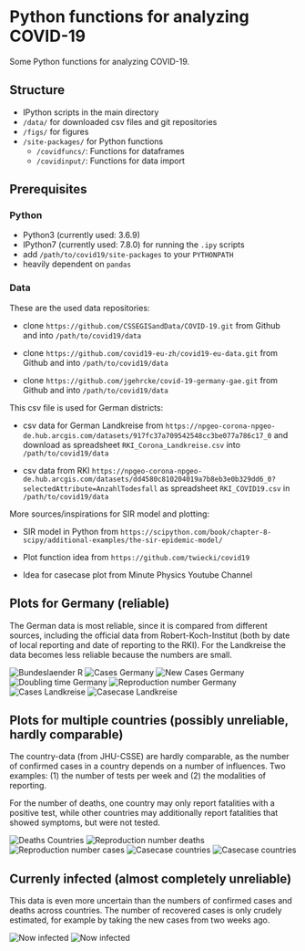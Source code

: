 # Python functions for analyzing COVID-19 #

Some Python functions for analyzing COVID-19.

## Structure

- IPython scripts in the main directory
- `/data/` for downloaded csv files and git repositories
- `/figs/` for figures
- `/site-packages/` for Python functions
  - `/covidfuncs/`: Functions for dataframes
  - `/covidinput/`: Functions for data import

## Prerequisites

### Python
- Python3 (currently used: 3.6.9)
- IPython7 (currently used: 7.8.0) for running the `.ipy` scripts
- add `/path/to/covid19/site-packages` to your `PYTHONPATH`
- heavily dependent on `pandas`

### Data
These are the used data repositories:

- clone `https://github.com/CSSEGISandData/COVID-19.git` from Github
  and into `/path/to/covid19/data`

- clone `https://github.com/covid19-eu-zh/covid19-eu-data.git` from Github
  and into `/path/to/covid19/data`

- clone `https://github.com/jgehrcke/covid-19-germany-gae.git` from Github
  and into `/path/to/covid19/data`

This csv file is used for German districts:

- csv data for German Landkreise from
  `https://npgeo-corona-npgeo-de.hub.arcgis.com/datasets/917fc37a709542548cc3be077a786c17_0`
  and download as spreadsheet `RKI_Corona_Landkreise.csv` into
  `/path/to/covid19/data`

- csv data from RKI `https://npgeo-corona-npgeo-de.hub.arcgis.com/datasets/dd4580c810204019a7b8eb3e0b329dd6_0?selectedAttribute=AnzahlTodesfall` as spreadsheet `RKI_COVID19.csv` in `/path/to/covid19/data`

More sources/inspirations for SIR model and plotting:

- SIR model in Python from
  `https://scipython.com/book/chapter-8-scipy/additional-examples/the-sir-epidemic-model/`

- Plot function idea from `https://github.com/twiecki/covid19`

- Idea for casecase plot from Minute Physics Youtube Channel

## Plots for Germany (reliable)

The German data is most reliable, since it is compared from different
sources, including the official data from Robert-Koch-Institut (both
by date of local reporting and date of reporting to the RKI). For the
Landkreise the data becomes less reliable because the numbers are
small.

![Bundeslaender R](./figs/r_bundeslaender_bar.gif)
![Cases Germany](./figs/cases_germany.png)
![New Cases Germany](./figs/newcases_smooth_germany.png)
![Doubling time Germany](./figs/tdouble_germany.png)
![Reproduction number Germany](./figs/reproductionnumber_germany.png)
![Cases Landkreise](./figs/cases_landkreise.png)
![Casecase Landkreise](./figs/casecase_landkreise.png)

## Plots for multiple countries (possibly unreliable, hardly comparable)

The country-data (from JHU-CSSE) are hardly comparable, as the number
of confirmed cases in a country depends on a number of influences. Two
examples: (1) the number of tests per week and (2) the modalities of
reporting.

For the number of deaths, one country may only report fatalities with
a positive test, while other countries may additionally report
fatalities that showed symptoms, but were not tested.

![Deaths Countries](./figs/deaths_countries.png)
![Reproduction number deaths](./figs/reproductionnumber_deaths_countries.png)
![Reproduction number cases](./figs/reproductionnumber_countries.png)
![Casecase countries](./figs/casecase_countries.png)
![Casecase countries](./figs/casecase_perpop_countries.png)

## Currenly infected (almost completely unreliable)

This data is even more uncertain than the numbers of confirmed cases
and deaths across countries. The number of recovered cases is only
crudely estimated, for example by taking the new cases from two weeks
ago.

![Now infected](./figs/now_infected_countries.png)
![Now infected](./figs/now_infected_perpop_countries.png)
